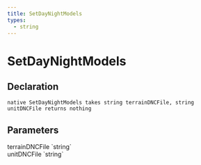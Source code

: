 ```yaml
---
title: SetDayNightModels
types:
  - string
---
```


# SetDayNightModels

## Declaration

```
native SetDayNightModels takes string terrainDNCFile, string unitDNCFile returns nothing
```

## Parameters
<dl>
  <dt>terrainDNCFile `string`</dt>
  <dd></dd>

  <dt>unitDNCFile `string`</dt>
  <dd></dd>
</dl>